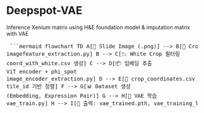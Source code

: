 # Deepspot-VAE
Inference Xenium matrix using H&amp;E foundation model &amp; imputation matrix with VAE 

<pre> ```mermaid flowchart TD A[📂 Slide Image (.png)] --> B[🧩 Crop 생성<br>imagefeature_extraction.py] B --> C[📉 White Crop 필터링<br>coord_with_white.csv 생성] C --> D[📦 임베딩 추출<br>ViT encoder + phi_spot<br>image_encoder_extraction.py] D --> E[🧮 crop_coordinates.csv 기반 tile 추정] E --> F[🧬 h5ad Expression 정렬 및 매칭<br>tile_id 기반 정렬] F --> G[📊 Dataset 생성<br>(Embedding, Expression Pair)] G --> H[🔧 VAE 학습<br>vae_train.py] H --> I[💾 출력: vae_trained.pth, vae_training_log.csv] ``` </pre>
